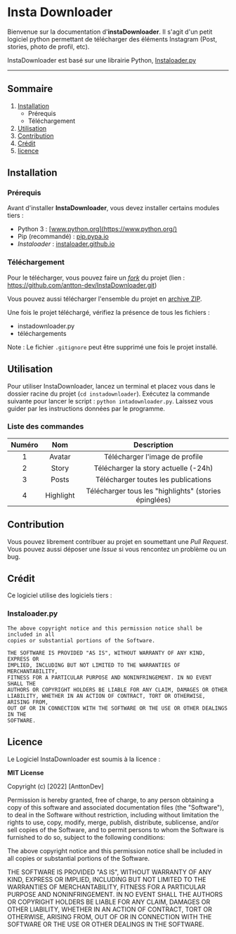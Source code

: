 # Insta Downloader
Bienvenue sur la documentation d'**instaDownloader**. Il s'agit d'un petit logiciel python permettant de télécharger des éléments Instagram (Post, stories, photo de profil, etc).

InstaDownloader est basé sur une librairie Python, [Instaloader.py](https://github.com/instaloader/instaloader)
___

## Sommaire
1. [Installation](#install)
   - Prérequis
   - Téléchargement
2. [Utilisation](#use)
3. [Contribution](#contrib)
4. [Crédit](#credit)
5. [licence](#licence)

## <a name="install"></a>Installation

### Prérequis
Avant d'installer **InstaDownloader**, vous devez installer certains modules tiers : 
- Python 3 : [www.python.org](https://www.python.org/)
- Pip (recommandé) : [pip.pypa.io](https://pip.pypa.io/en/stable/)
- *Instaloader* : [instaloader.github.io](https://instaloader.github.io/installation.html#install)


### Téléchargement
Pour le télécharger, vous pouvez faire un [*fork*](https://docs.github.com/en/get-started/quickstart/fork-a-repo) du projet (lien : https://github.com/antton-dev/InstaDownloader.git)

Vous pouvez aussi télécharger l'ensemble du projet en [archive ZIP](https://github.com/antton-dev/InstaDownloader/archive/refs/heads/master.zip).

Une fois le projet téléchargé, vérifiez la présence de tous les fichiers :
- instadownloader.py
- téléchargements

Note : Le fichier `.gitignore` peut être supprimé une fois le projet installé.

## <a name="use"></a>Utilisation
Pour utiliser InstaDownloader, lancez un terminal et placez vous dans le dossier racine du projet (`cd instadownloader`).
Exécutez la commande suivante pour lancer le script : `python intadownloader.py`.
Laissez vous guider par les instructions données par le programme.

### Liste des commandes
|  Numéro |  Nom |  Description 
|:-------:|:----:|:-----------:|
| 1 | Avatar  | Télécharger l'image de profile  |
| 2 | Story   | Télécharger la story actuelle (-24h)  |
| 3 | Posts   | Télécharger toutes les publications   |
| 4 |Highlight| Télécharger tous les \"highlights\" (stories épinglées) |

## <a name="contrib"></a>Contribution
Vous pouvez librement contribuer au projet en soumettant une *Pull Request*. Vous pouvez aussi déposer une *Issue* si vous rencontez un problème ou un bug.


## <a name="credit"></a>Crédit
Ce logiciel utilise des logiciels tiers :

### Instaloader.py 
    The above copyright notice and this permission notice shall be included in all
    copies or substantial portions of the Software.

    THE SOFTWARE IS PROVIDED "AS IS", WITHOUT WARRANTY OF ANY KIND, EXPRESS OR
    IMPLIED, INCLUDING BUT NOT LIMITED TO THE WARRANTIES OF MERCHANTABILITY,
    FITNESS FOR A PARTICULAR PURPOSE AND NONINFRINGEMENT. IN NO EVENT SHALL THE
    AUTHORS OR COPYRIGHT HOLDERS BE LIABLE FOR ANY CLAIM, DAMAGES OR OTHER
    LIABILITY, WHETHER IN AN ACTION OF CONTRACT, TORT OR OTHERWISE, ARISING FROM,
    OUT OF OR IN CONNECTION WITH THE SOFTWARE OR THE USE OR OTHER DEALINGS IN THE
    SOFTWARE.

## <a name="licence"></a>Licence 
Le Logiciel InstaDownloader est soumis à la licence :

**MIT License**

Copyright (c) [2022] [AnttonDev]
    
Permission is hereby granted, free of charge, to any person obtaining a copy
of this software and associated documentation files (the "Software"), to deal
in the Software without restriction, including without limitation the rights
to use, copy, modify, merge, publish, distribute, sublicense, and/or sell
copies of the Software, and to permit persons to whom the Software is
furnished to do so, subject to the following conditions:
   
The above copyright notice and this permission notice shall be included in all
copies or substantial portions of the Software.

THE SOFTWARE IS PROVIDED "AS IS", WITHOUT WARRANTY OF ANY KIND, EXPRESS OR
IMPLIED, INCLUDING BUT NOT LIMITED TO THE WARRANTIES OF MERCHANTABILITY,
FITNESS FOR A PARTICULAR PURPOSE AND NONINFRINGEMENT. IN NO EVENT SHALL THE
AUTHORS OR COPYRIGHT HOLDERS BE LIABLE FOR ANY CLAIM, DAMAGES OR OTHER
LIABILITY, WHETHER IN AN ACTION OF CONTRACT, TORT OR OTHERWISE, ARISING FROM,
OUT OF OR IN CONNECTION WITH THE SOFTWARE OR THE USE OR OTHER DEALINGS IN THE
SOFTWARE.
